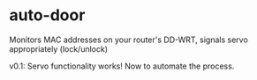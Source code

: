 auto-door
=========

Monitors MAC addresses on your router's DD-WRT, signals servo appropriately (lock/unlock)

v0.1: Servo functionality works! Now to automate the process.
